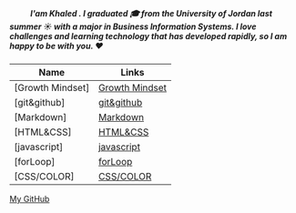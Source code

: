 
##### &nbsp; &nbsp;&nbsp; &nbsp;&nbsp; &nbsp;&nbsp;  I'am Khaled . I graduated 🎓 from the University of Jordan last summer ☀️ with a major in Business Information Systems. I love challenges and learning technology that has developed rapidly, so I am happy to be with you. ❤️

| Name           | Links                 |
| ------------     | ----------------------------|
|[Growth Mindset]  |[Growth Mindset](readme1.md)|
|[git&github]      |[git&github](readme2.md)    |
|[Markdown]        |[Markdown](readme3.md)    |
|[HTML&CSS]        |[HTML&CSS](readme4.md) |
|[javascript]      |[javascript](readme5.md)|
|[forLoop]         |[forLoop](readme6.md)     |
|[CSS/COLOR]       |[CSS/COLOR](readme7.md)

[My GitHub ](https://github.com/khaledshishani32)

